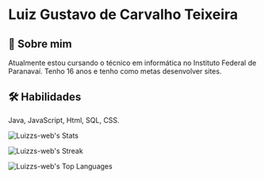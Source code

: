 
# Luiz Gustavo de Carvalho Teixeira




## 🚀 Sobre mim
Atualmente estou cursando o técnico em informática no Instituto Federal de Paranavaí. Tenho 16 anos e tenho como metas desenvolver sites. 


## 🛠 Habilidades
Java, JavaScript, Html, SQL, CSS.

![Luizzs-web's Stats](https://github-readme-stats.vercel.app/api?username=Luizzs-web&theme=tokyonight&show_icons=true&hide_border=false&count_private=true)

![Luizzs-web's Streak](https://github-readme-streak-stats.herokuapp.com/?user=Luizzs-web&theme=tokyonight&hide_border=false)

![Luizzs-web's Top Languages](https://github-readme-stats.vercel.app/api/top-langs/?username=Luizzs-web&theme=tokyonight&show_icons=true&hide_border=false&layout=compact)
